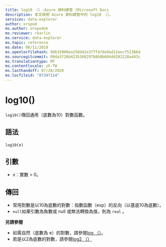 ```yaml
---
title: log10 （）-Azure 資料總管 |Microsoft Docs
description: 本文說明 Azure 資料總管中的 log10 （）。
services: data-explorer
author: orspod
ms.author: orspodek
ms.reviewer: rkarlin
ms.service: data-explorer
ms.topic: reference
ms.date: 08/11/2019
ms.openlocfilehash: 9db15900ea258d42e377f47de9ad12eecf52386d
ms.sourcegitcommit: 09da3f26b4235368297b8b9b604d4282228a443c
ms.translationtype: MT
ms.contentlocale: zh-TW
ms.lasthandoff: 07/28/2020
ms.locfileid: "87347114"
---
```

# <a name="log10"></a>log10()

`log10()`傳回通用（底數為10）對數函數。  

## <a name="syntax"></a>語法

`log10(`*x*`)`

## <a name="arguments"></a>引數

* *x*：實數 > 0。

## <a name="returns"></a>傳回

* 常用對數是以10為底數的對數：指數函數（exp）的反向（以基底10為底數）。
* `null`如果引數為負數或 null 或無法轉換為值，則為 `real` 。 

**另請參閱**

* 如需自然（底數為 e）的對數，請參閱[log （）](log-function.md)。
* 若是以2為底數的對數，請參閱[log2 （）](log2-function.md)
